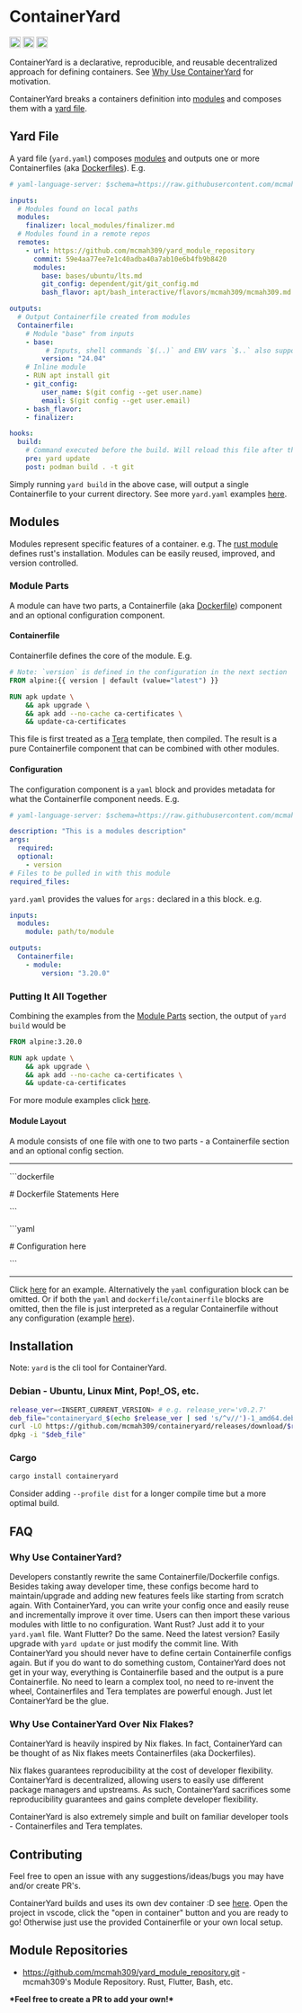 # ContainerYard

[<img alt="github" src="https://img.shields.io/badge/github-mcmah309/containeryard-8da0cb?style=for-the-badge&labelColor=555555&logo=github" height="20">](https://github.com/mcmah309/containeryard)
[<img alt="crates.io" src="https://img.shields.io/crates/v/containeryard.svg?style=for-the-badge&color=fc8d62&logo=rust" height="20">](https://crates.io/crates/containeryard)
[<img alt="docs.rs" src="https://img.shields.io/badge/docs.rs-containeryard-66c2a5?style=for-the-badge&labelColor=555555&logo=docs.rs" height="20">](https://docs.rs/containeryard)

ContainerYard is a declarative, reproducible, and reusable decentralized approach for defining containers. 
See [Why Use ContainerYard](#why-use-containeryard) for motivation.

ContainerYard breaks a containers definition into [modules](#modules) and composes them with a [yard file](#yardyaml). 

## Yard File
A yard file (`yard.yaml`) composes [modules](#modules) and outputs one or more Containerfiles (aka [Dockerfiles](https://docs.docker.com/reference/dockerfile/)). E.g.

```yaml
# yaml-language-server: $schema=https://raw.githubusercontent.com/mcmah309/containeryard/master/src/schemas/yard-schema.json

inputs:
  # Modules found on local paths
  modules:
    finalizer: local_modules/finalizer.md
  # Modules found in a remote repos
  remotes:
    - url: https://github.com/mcmah309/yard_module_repository
      commit: 59e4aa77ee7e1c40adba40a7ab10e6b4fb9b8420
      modules:
        base: bases/ubuntu/lts.md
        git_config: dependent/git/git_config.md
        bash_flavor: apt/bash_interactive/flavors/mcmah309/mcmah309.md

outputs:
  # Output Containerfile created from modules
  Containerfile:
    # Module "base" from inputs
    - base:
         # Inputs, shell commands `$(..)` and ENV vars `$..` also supported
        version: "24.04"
    # Inline module
    - RUN apt install git
    - git_config:
        user_name: $(git config --get user.name)
        email: $(git config --get user.email)
    - bash_flavor:
    - finalizer:

hooks:
  build:
    # Command executed before the build. Will reload this file after the command is executed
    pre: yard update
    post: podman build . -t git
```
Simply running `yard build` in the above case, will output a single Containerfile to your current directory.
See more `yard.yaml` examples [here](https://github.com/mcmah309/containeryard/tree/master/examples).

## Modules

Modules represent specific features of a container. e.g. The [rust module](https://github.com/mcmah309/yard_module_repository/blob/59e4aa77ee7e1c40adba40a7ab10e6b4fb9b8420/dependent/apt/rust/nightly.md) defines rust's installation. 
Modules can be easily reused, improved, and version controlled.

### Module Parts
A module can have two parts, a Containerfile (aka [Dockerfile](https://docs.docker.com/reference/dockerfile/)) component and an optional configuration component.
#### Containerfile
Containerfile defines the core of the module. E.g.
```dockerfile
# Note: `version` is defined in the configuration in the next section
FROM alpine:{{ version | default (value="latest") }}

RUN apk update \
    && apk upgrade \
    && apk add --no-cache ca-certificates \
    && update-ca-certificates
```
This file is first treated as a [Tera](https://keats.github.io/tera/docs/#templates) template, then compiled.
The result is a pure Containerfile component that can be combined with other modules.

#### Configuration
The configuration component is a `yaml` block and provides metadata for what the Containerfile component needs. E.g.
```yaml
# yaml-language-server: $schema=https://raw.githubusercontent.com/mcmah309/containeryard/master/src/schemas/yard-module-schema.json

description: "This is a modules description"
args:
  required:
  optional:
    - version
# Files to be pulled in with this module
required_files:
```
`yard.yaml` provides the values for `args:` declared in a this block.
e.g.
```yaml
inputs:
  modules:
    module: path/to/module

outputs:
  Containerfile:
    - module:
        version: "3.20.0"
```

### Putting It All Together
Combining the examples from the [Module Parts](#module-parts) section, the output of `yard build` would be
```dockerfile
FROM alpine:3.20.0

RUN apk update \
    && apk upgrade \
    && apk add --no-cache ca-certificates \
    && update-ca-certificates
```

For more module examples click [here](https://github.com/mcmah309/yard_module_repository/tree/master).

#### Module Layout
A module consists of one file with one to two parts - a Containerfile section and an optional config section.

---
\`\`\`dockerfile

\# Dockerfile Statements Here

\`\`\`

\`\`\`yaml

\# Configuration here

\`\`\`

---
Click [here](https://raw.githubusercontent.com/mcmah309/yard_module_repository/refs/heads/master/dependent/apt/bash_interactive/flavors/mcmah309/mcmah309.md) for an example. Alternatively the `yaml` configuration block can be omitted. Or if both the `yaml` and `dockerfile`/`containerfile` blocks are omitted, then the file is just interpreted as a regular Containerfile without any configuration (example [here](https://github.com/mcmah309/containeryard/blob/master/examples/local_python_dev_with_cuda/local.Containerfile)). 

## Installation

Note: `yard` is the cli tool for ContainerYard.

### Debian - Ubuntu, Linux Mint, Pop!_OS, etc.

```bash
release_ver=<INSERT_CURRENT_VERSION> # e.g. release_ver='v0.2.7'
deb_file="containeryard_$(echo $release_ver | sed 's/^v//')-1_amd64.deb"
curl -LO https://github.com/mcmah309/containeryard/releases/download/$release_ver/$deb_file
dpkg -i "$deb_file"
```

### Cargo

```bash
cargo install containeryard
```
Consider adding `--profile dist` for a longer compile time but a more optimal build.

## FAQ
### Why Use ContainerYard?

Developers constantly rewrite the same Containerfile/Dockerfile configs. Besides taking away developer time, 
these configs become hard to maintain/upgrade and adding new features feels like starting from scratch again.
With ContainerYard, you can write your config once and easily reuse and incrementally improve it over time.
Users can then import these various modules with little to no configuration. Want Rust? Just add it to your `yard.yaml` file.
Want Flutter? Do the same. Need the latest version? Easily upgrade with `yard update` or just modify the commit line.
With ContainerYard you should never have to define certain Containerfile configs again. But
if you do want to do something custom, ContainerYard does not get in your way, everything is Containerfile based 
and the output is a pure Containerfile. No need to learn a complex tool, no need to re-invent the wheel, Containerfiles 
and Tera templates are powerful enough. Just let ContainerYard be the glue.

### Why Use ContainerYard Over Nix Flakes?

ContainerYard is heavily inspired by Nix flakes. In fact, ContainerYard can be thought of as Nix flakes meets Containerfiles (aka Dockerfiles).

Nix flakes guarantees reproducibility at the cost of developer flexibility. ContainerYard is decentralized, allowing users to easily use different package managers and upstreams. As such, ContainerYard sacrifices some reproducibility guarantees and gains complete developer flexibility.

ContainerYard is also extremely simple and built on familiar developer tools - Containerfiles and Tera templates.

## Contributing

Feel free to open an issue with any suggestions/ideas/bugs you may have and/or create PR's.

ContainerYard builds and uses its own dev container :D see [here](https://github.com/mcmah309/containeryard/tree/master/.devcontainer).
Open the project in vscode, click the "open in container" button and you are ready to go! Otherwise just use the provided Containerfile or your own local setup.


## Module Repositories

- <https://github.com/mcmah309/yard_module_repository.git> - mcmah309's Module Repository. Rust, Flutter, Bash, etc.

**\*Feel free to create a PR to add your own!\***

